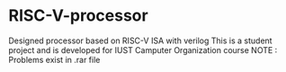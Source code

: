 # RISC-V-processor
Designed processor based on RISC-V ISA with verilog 
This is a student project and is developed for IUST Camputer Organization course 
NOTE : Problems exist in .rar file 
